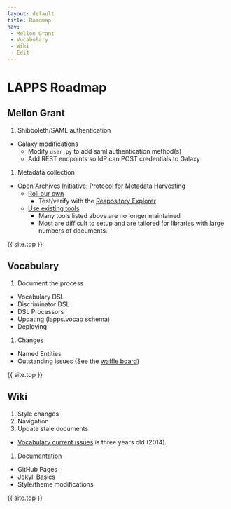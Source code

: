 ```yaml
---
layout: default
title: Roadmap
nav:
 - Mellon Grant
 - Vocabulary
 - Wiki
 - Edit
---
```


# LAPPS Roadmap

## Mellon Grant
  
1. Shibboleth/SAML authentication
  - Galaxy modifications
    - Modify `user.py` to add saml authentication method(s)
    - Add REST endpoints so IdP can POST credentials to Galaxy
1. Metadata collection
  - [Open Archives Initiative: Protocol for Metadata Harvesting](https://www.openarchives.org/pmh/)
    - [Roll our own](http://www.oaforum.org/tutorial/english/page4.htm)
      - Test/verify with the [Respository Explorer](http://re.cs.uct.ac.za)
    - [Use existing tools](https://www.openarchives.org/pmh/tools/)
      - Many tools listed above are no longer maintained
      - Most are difficult to setup and are tailored for libraries with large numbers of documents.

{{ site.top }}

## Vocabulary
	
1. Document the process
  - Vocabulary DSL
  - Discriminator DSL
  - DSL Processors
  - Updating (lapps.vocab schema)
  - Deploying
1. Changes
  - Named Entities
  - Outstanding issues (See the [waffle board](https://waffle.io/lapps/lapps.github.io?search=vocabulary))
  
{{ site.top }}

## Wiki

1. Style changes
1. Navigation
1. Update stale documents
  - [Vocabulary current issues](vocabulary/current_issues) is three years old (2014).
1. [Documentation](wiki)
  - GitHub Pages
  - Jekyll Basics
  - Style/theme modifications
  
{{ site.top }}
